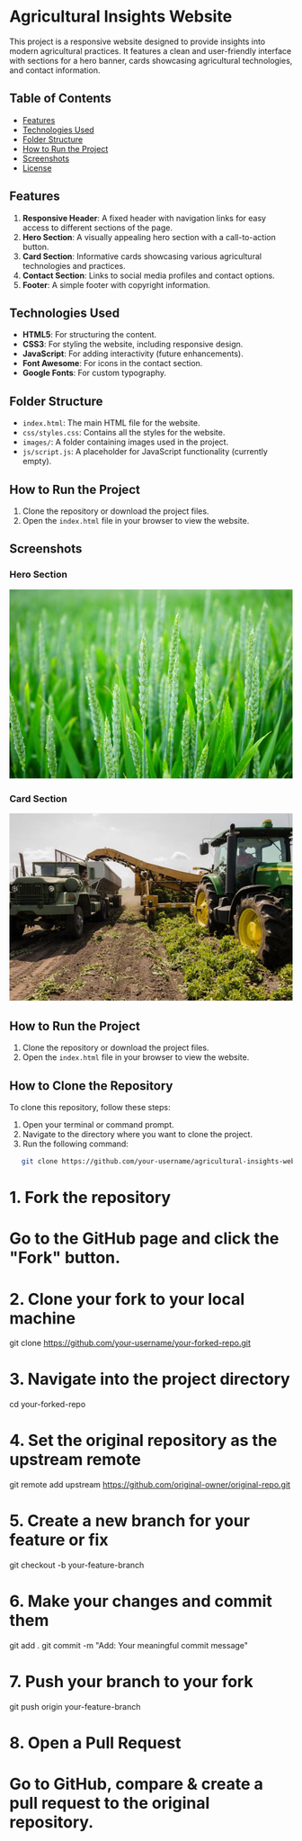 # Agricultural Insights Website

This project is a responsive website designed to provide insights into modern agricultural practices. It features a clean and user-friendly interface with sections for a hero banner, cards showcasing agricultural technologies, and contact information.

## Table of Contents

- [Features](#features)
- [Technologies Used](#technologies-used)
- [Folder Structure](#folder-structure)
- [How to Run the Project](#how-to-run-the-project)
- [Screenshots](#screenshots)
- [License](#license)

## Features

1. **Responsive Header**: A fixed header with navigation links for easy access to different sections of the page.
2. **Hero Section**: A visually appealing hero section with a call-to-action button.
3. **Card Section**: Informative cards showcasing various agricultural technologies and practices.
4. **Contact Section**: Links to social media profiles and contact options.
5. **Footer**: A simple footer with copyright information.

## Technologies Used

- **HTML5**: For structuring the content.
- **CSS3**: For styling the website, including responsive design.
- **JavaScript**: For adding interactivity (future enhancements).
- **Font Awesome**: For icons in the contact section.
- **Google Fonts**: For custom typography.

## Folder Structure

- `index.html`: The main HTML file for the website.
- `css/styles.css`: Contains all the styles for the website.
- `images/`: A folder containing images used in the project.
- `js/script.js`: A placeholder for JavaScript functionality (currently empty).

## How to Run the Project

1. Clone the repository or download the project files.
2. Open the `index.html` file in your browser to view the website.

## Screenshots

### Hero Section
![Hero Section](images/heroSection.png)

### Card Section
![Card Section](images/agriMachinery.png)

 ## How to Run the Project

1. Clone the repository or download the project files.
2. Open the `index.html` file in your browser to view the website.

## How to Clone the Repository

To clone this repository, follow these steps:

1. Open your terminal or command prompt.
2. Navigate to the directory where you want to clone the project.
3. Run the following command:

```bash
   git clone https://github.com/your-username/agricultural-insights-website.git
```
# 1. Fork the repository
# Go to the GitHub page and click the "Fork" button.

# 2. Clone your fork to your local machine
git clone https://github.com/your-username/your-forked-repo.git

# 3. Navigate into the project directory
cd your-forked-repo

# 4. Set the original repository as the upstream remote
git remote add upstream https://github.com/original-owner/original-repo.git

# 5. Create a new branch for your feature or fix
git checkout -b your-feature-branch

# 6. Make your changes and commit them
git add .
git commit -m "Add: Your meaningful commit message"

# 7. Push your branch to your fork
git push origin your-feature-branch

# 8. Open a Pull Request
# Go to GitHub, compare & create a pull request to the original repository.

